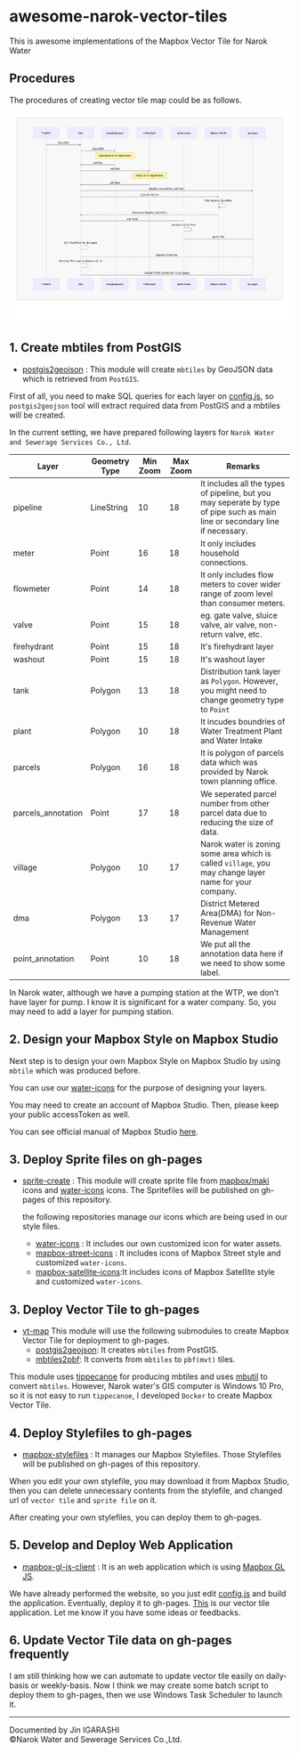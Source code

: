 # awesome-narok-vector-tiles
This is awesome implementations of the Mapbox Vector Tile for Narok Water

## Procedures
The procedures of creating vector tile map could be as follows.

![procedures](./images/procedures.png)

## 1. Create mbtiles from PostGIS
- [postgis2geojson](https://github.com/narwassco/postgis2geojson) : This module will create `mbtiles` by GeoJSON data which is retrieved from `PostGIS`.

First of all, you need to make SQL queries for each layer on [config.js](https://github.com/narwassco/postgis2geojson/blob/master/config.js), so `postgis2geojson` tool will extract required data from PostGIS and a mbtiles will be created.

In the current setting, we have prepared following layers for `Narok Water and Sewerage Services Co., Ltd`.

|Layer|Geometry Type|Min Zoom|Max Zoom|Remarks|
|---|---|---|---|---|
|pipeline|LineString|10|18|It includes all the types of pipeline, but you may seperate by type of pipe such as main line or secondary line if necessary.|
|meter|Point|16|18|It only includes household connections.|
|flowmeter|Point|14|18|It only includes flow meters to cover wider range of zoom level than consumer meters.|
|valve|Point|15|18|eg. gate valve, sluice valve, air valve, non-return valve, etc.|
|firehydrant|Point|15|18|It's firehydrant layer|
|washout|Point|15|18|It's washout layer|
|tank|Polygon|13|18|Distribution tank layer as `Polygon`. However, you might need to change geometry type to `Point`|
|plant|Polygon|10|18|It incudes boundries of Water Treatment Plant and Water Intake|
|parcels|Polygon|16|18|It is polygon of parcels data which was provided by Narok town planning office.|
|parcels_annotation|Point|17|18|We seperated parcel number from other parcel data due to reducing the size of data.|
|village|Polygon|10|17|Narok water is zoning some area which is called `village`, you may change layer name for your company.|
|dma|Polygon|13|17|District Metered Area(DMA) for Non-Revenue Water Management|
|point_annotation|Point|10|18|We put all the annotation data here if we need to show some label.|

In Narok water, although we have a pumping station at the WTP, we don't have layer for pump. I know it is significant for a water company. So, you may need to add a layer for pumping station.

## 2. Design your Mapbox Style on Mapbox Studio
Next step is to design your own Mapbox Style on Mapbox Studio by using `mbtile` which was produced before.

You can use our [water-icons](https://github.com/narwassco/water-icons) for the purpose of designing your layers.

You may need to create an account of Mapbox Studio. Then, please keep your public accessToken as well. 

You can see official manual of Mapbox Studio [here](https://docs.mapbox.com/studio-manual/overview/).

## 3. Deploy Sprite files on gh-pages
- [sprite-create](https://github.com/narwassco/sprite-create) : This module will create sprite file from [mapbox/maki](https://github.com/mapbox/maki) icons and [water-icons](https://github.com/narwassco/water-icons) icons. The Spritefiles will be published on gh-pages of this repository.

    the following repositories manage our icons which are being used in our style files.
  - [water-icons](https://github.com/narwassco/water-icons) : It includes our own customized icon for water assets.
  - [mapbox-street-icons](https://github.com/narwassco/mapbox-street-icons) : It includes icons of Mapbox Street style and customized `water-icons`.
  - [mapbox-satellite-icons](https://github.com/narwassco/mapbox-satellite-icons):It includes icons of Mapbox Satellite style and customized `water-icons`.

## 3. Deploy Vector Tile to gh-pages
- [vt-map](https://github.com/narwassco/vt-map)
  This module will use the following submodules to create Mapbox Vector Tile for deployment to gh-pages.
  - [postgis2geojson](https://github.com/narwassco/postgis2geojson): It creates `mbtiles` from PostGIS.
  - [mbtiles2pbf](https://github.com/narwassco/mbtiles2pbf): It converts from `mbtiles` to `pbf(mvt)` tiles.

This module uses [tippecanoe](https://github.com/mapbox/tippecanoe) for producing mbtiles and uses [mbutil](https://github.com/mapbox/mbutil) to convert `mbtiles`. However, Narok water's GIS computer is Windows 10 Pro, so it is not easy to run `tippecanoe`, I developed `Docker` to create Mapbox Vector Tile.

## 4. Deploy Stylefiles to gh-pages
- [mapbox-stylefiles](https://github.com/narwassco/mapbox-stylefiles) : It manages our Mapbox Stylefiles. Those Stylefiles will be published on gh-pages of this repository.

When you edit your own stylefile, you may download it from Mapbox Studio, then you can delete unnecessary contents from the stylefile, and changed url of `vector tile` and `sprite file` on it.

After creating your own stylefiles, you can deploy them to gh-pages.

## 5. Develop and Deploy Web Application
- [mapbox-gl-js-client](https://github.com/narwassco/mapbox-gl-js-client) : It is an web application which is using [Mapbox GL JS](https://docs.mapbox.com/mapbox-gl-js/api/). 

We have already performed the website, so you just edit [config.js](https://github.com/narwassco/mapbox-gl-js-client/blob/master/src/config.js) and build the application. Eventually, deploy it to gh-pages. [This](https://narok.water-gis.com) is our vector tile application. Let me know if you have some ideas or feedbacks.

## 6. Update Vector Tile data on gh-pages frequently
I am still thinking how we can automate to update vector tile easily on daily-basis or weekly-basis. Now I think we may create some batch script to deploy them to gh-pages, then we use Windows Task Scheduler to launch it. 

---
Documented by Jin IGARASHI <br>
©Narok Water and Sewerage Services Co.,Ltd.
